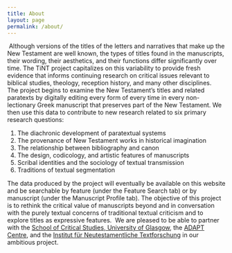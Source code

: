 ```yaml
---
title: About
layout: page
permalink: /about/
---
```

​
Although versions of the titles of the letters and narratives that make up the New Testament are well known, the types of titles found in the manuscripts, their wording, their aesthetics, and their functions differ significantly over time. The TiNT project capitalizes on this variability to provide fresh evidence that informs continuing research on critical issues relevant to biblical studies, theology, reception history, and many other disciplines.
​
The project begins to examine the New Testament’s titles and related paratexts by digitally editing every form of every time in every non-lectionary Greek manuscript that preserves part of the New Testament. We then use this data to contribute to new research related to six primary research questions:
​

1. The diachronic development of paratextual systems
2. The provenance of New Testament works in historical imagination
3. The relationship between bibliography and canon
4. The design, codicology, and artistic features of manuscripts
5. Scribal identities and the sociology of textual transmission
6. Traditions of textual segmentation

The data produced by the project will eventually be available on this website and be searchable by feature (under the Feature Search tab) or by manuscript (under the Manuscript Profile tab). The objective of this project is to rethink the critical value of manuscripts beyond and in conversation with the purely textual concerns of traditional textual criticism and to explore titles as expressive features.
   ​
We are pleased to be able to partner with the [School of Critical Studies, University of Glasgow](https://www.gla.ac.uk/schools/critical/), the [ADAPT Centre](https://www.adaptcentre.ie/), and the [Institut für Neutestamentliche Textforschung](http://egora.uni-muenster.de/intf/index_en.shtml) in our ambitious project.